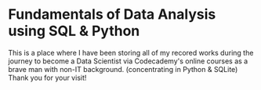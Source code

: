# Fundamentals of Data Analysis using SQL & Python

This is a place where I have been storing all of my recored works during the journey to become a Data Scientist via Codecademy's  online courses as a brave man with non-IT background. (concentrating in Python & SQLite)
Thank you for your visit!
